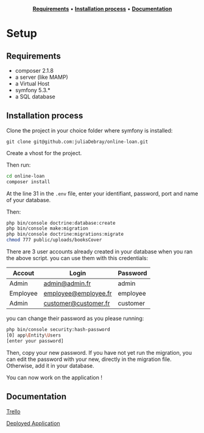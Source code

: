 <div align="center">

[**Requirements**](#requirements) • [**Installation process**](#installation-process) • [**Documentation**](#documentation)

</div>

# Setup

## Requirements
* composer 2.1.8
* a server (like MAMP)
* a Virtual Host
* symfony 5.3.*
* a SQL database

## Installation process

Clone the project in your choice folder where symfony is installed:

`git clone git@github.com:juliaDebray/online-loan.git`

Create a vhost for the project.

Then run:
```bash
cd online-loan
composer install
```

At the line 31 in the `.env` file, enter your identifiant, password,
port and name of your database.

Then:
```bash
php bin/console doctrine:database:create 
php bin/console make:migration
php bin/console doctrine:migrations:migrate
chmod 777 public/uploads/booksCover
```

There are 3 user accounts already created in your database when you ran the above script.
you can use them with this credentials:

| Accout   | Login                | Password |
|----------|----------------------|----------|
| Admin    | admin@admin.fr       | admin    |
| Employee | employee@employee.fr | employee |
| Admin    | customer@customer.fr | customer |

you can change their password as you please running:
```bash
php bin/console security:hash-password
[0] app\Entity\Users
[enter your password]
```

Then, copy your new password.
If you have not yet run the migration, you can edit the password with your new, directly
in the migration file.
Otherwise, add it in your database.

You can now work on the application !

## Documentation

[Trello](https://trello.com/invite/b/D2G7eZkN/95b44e658f9155dbdbeaacccf9861856/cr%C3%A9er-lapplication)

[Deployed Application](https://online-loan.herokuapp.com/)
    